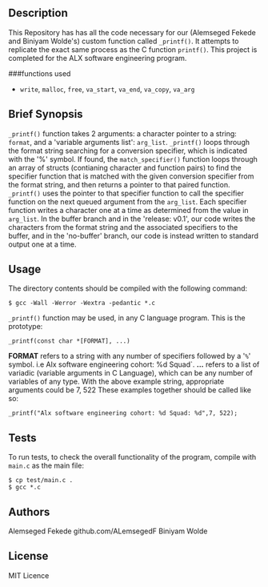 ## Description

This Repository has has all the code necessary for our (Alemseged Fekede and
Biniyam Wolde's) custom function called ``_printf()``.  It attempts to replicate
 the exact same process as the C function ``printf()``. This project is completed
 for the ALX software engineering program.

###functions used

* ``write``, ``malloc``, ``free``, ``va_start``, ``va_end``, ``va_copy``,
``va_arg``

## Brief Synopsis

``_printf()`` function takes 2 arguments: a character pointer to a string:
``format``, and a 'variable arguments list': ``arg_list``.  ``_printf()`` loops
through the format string searching for a conversion specifier, which is
indicated with the '%' symbol.  If found, the ``match_specifier()`` function
loops through an array of structs (contianing character and function pairs) to
find the specifier function that is matched with the given conversion specifier
from the format string, and then returns a pointer to that paired function.
``_printf()`` uses the pointer to that specifier function to call the specifier
function on the next queued argument from the ``arg_list``.  Each specifier
function writes a character one at a time as determined from the value in
``arg_list``. In the buffer branch and in the 'release: v0.1', our code writes
the characters from the format string and the associated specifiers to the
buffer, and in the 'no-buffer' branch, our code is instead written to standard
output one at a time.

## Usage

The directory contents should be compiled with the following command:

```
$ gcc -Wall -Werror -Wextra -pedantic *.c
```

`_printf()` function may be used, in any C language program.  This is the
prototype:

```
_printf(const char *[FORMAT], ...)
```

__FORMAT__ refers to a string with any number of specifiers followed by a '`%`'
symbol. i.e Alx software engineering cohort: %d Squad`.  __...__ refers to a
list of variadic (variable arguments in C Language), which can be any number of
variables of any type.  With the above example string, appropriate arguments
could be 7, 522  These examples together should be called
like so:

```
_printf("Alx software engineering cohort: %d Squad: %d",7, 522);
```

## Tests

To run tests, to check the overall functionality of the program, compile
with `main.c` as the main file:

```
$ cp test/main.c .
$ gcc *.c
```

## Authors
Alemseged Fekede github.com/ALemsegedF
Biniyam Wolde

## License

MIT Licence
